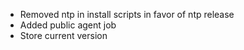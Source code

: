 * Removed ntp in install scripts in favor of ntp release
* Added public agent job
* Store current version
